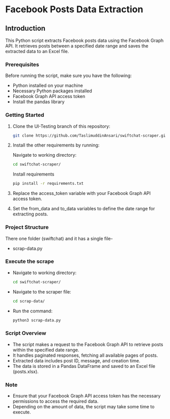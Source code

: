 # Facebook Posts Data Extraction 

## Introduction
This Python script extracts Facebook posts data using the Facebook Graph API. It retrieves posts between a specified date range and saves the extracted data to an Excel file.

### Prerequisites
Before running the script, make sure you have the following:

- Python installed on your machine
- Necessary Python packages installed 
- Facebook Graph API access token
- Install the pandas library

### Getting Started

   1. Clone the UI-Testing branch of this repository:
      ```bash
      git clone https://github.com/TaslimuddinAnsari/swiftchat-scraper.git
      ```

   2. Install the other requirements by running:
      
      Navigate to working directory: 

      ```bash
      cd swiftchat-scraper/
      ```

      Install requirements
      
      ```bash
      pip install -r requirements.txt
      ```
   
   3. Replace the access_token variable with your Facebook Graph API access token.
   4. Set the from_data and to_data variables to define the date range for extracting posts.

### Project Structure
There one folder (swiftchat) and it has a single file- 

- scrap-data.py

### Execute the scrape
- Navigate to working directory: 

    ```bash
    cd swiftchat-scraper/
    ```
- Navigate to the scraper file:

    ```bash
    cd scrap-data/
    ```

- Run the command:

    ```bash
    python3 scrap-data.py
    ```
    
### Script Overview
- The script makes a request to the Facebook Graph API to retrieve posts within the specified date range.
- It handles paginated responses, fetching all available pages of posts.
- Extracted data includes post ID, message, and creation time.
- The data is stored in a Pandas DataFrame and saved to an Excel file (posts.xlsx).

### Note
- Ensure that your Facebook Graph API access token has the necessary permissions to access the required data.
- Depending on the amount of data, the script may take some time to execute.

